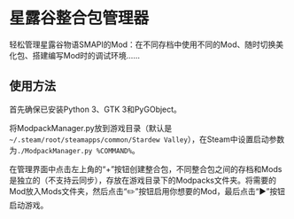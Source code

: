 # 星露谷整合包管理器

轻松管理星露谷物语SMAPI的Mod：在不同存档中使用不同的Mod、随时切换美化包、搭建编写Mod时的调试环境……

## 使用方法

首先确保已安装Python 3、GTK 3和PyGObject。

将ModpackManager.py放到游戏目录（默认是`~/.steam/root/steamapps/common/Stardew Valley`），在Steam中设置启动参数为`./ModpackManager.py %COMMAND%`。

在管理界面中点击左上角的“+”按钮创建整合包，不同整合包之间的存档和Mods是独立的（不支持云同步），存放在游戏目录下的Modpacks文件夹。将需要的Mod放入Mods文件夹，然后点击“✏️”按钮启用你想要的Mod，最后点击“▶️”按钮启动游戏。
